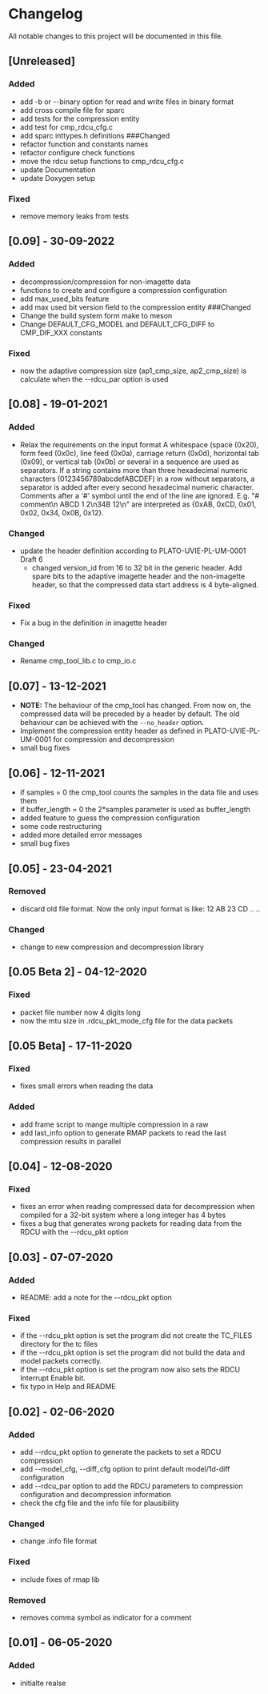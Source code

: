 # Changelog
All notable changes to this project will be documented in this file.

## [Unreleased]
### Added
- add -b or --binary option for read and write files in binary format
- add cross compile file for sparc
- add tests for the compression entity
- add test for cmp_rdcu_cfg.c
- add sparc inttypes.h definitions
###Changed
- refactor function and constants names
- refactor configure check functions
- move the rdcu setup functions to cmp_rdcu_cfg.c
- update Documentation
- update Doxygen setup
### Fixed
- remove memory leaks from tests

## [0.09] - 30-09-2022
### Added
- decompression/compression for non-imagette data
- functions to create and configure a compression configuration
- add max_used_bits feature
- add max used bit version field to the compression entity
###Changed
- Change the build system form make to meson
- Change DEFAULT_CFG_MODEL and DEFAULT_CFG_DIFF to CMP_DIF_XXX constants
### Fixed
- now the adaptive compression size (ap1_cmp_size, ap2_cmp_size) is calculate when the --rdcu_par option is used

## [0.08] - 19-01-2021
### Added
- Relax the requirements on the input format
A whitespace (space (0x20), form feed (0x0c), line feed (0x0a), carriage return
(0x0d), horizontal tab (0x09), or vertical tab (0x0b) or several in a sequence
are used as separators. If a string contains more than three hexadecimal
numeric characters (0123456789abcdefABCDEF) in a row without separators, a
separator is added after every second hexadecimal numeric character. Comments
after a '#' symbol until the end of the line are ignored.
E.g. "# comment\n ABCD 1    2\n34B 12\n" are interpreted as {0xAB, 0xCD,
0x01, 0x02, 0x34, 0x0B, 0x12}.
### Changed
- update the header definition according to PLATO-UVIE-PL-UM-0001 Draft 6
    - changed version_id from 16 to 32 bit in the generic header. Add spare bits to the adaptive imagette header and the non-imagette header, so that the compressed data start address is 4 byte-aligned.
### Fixed
- Fix a bug in the definition in imagette header
### Changed
- Rename cmp_tool_lib.c to cmp_io.c

## [0.07] - 13-12-2021
- **NOTE:**  The behaviour of the cmp_tool has changed. From now on, the compressed data will be preceded by a header by default. The old behaviour can be achieved with the `--no_header` option.
- Implement the compression entity header as defined in PLATO-UVIE-PL-UM-0001 for compression and decompression
- small bug fixes

## [0.06] - 12-11-2021
- if samples = 0 the cmp_tool counts the samples in the data file and uses them
- if buffer_length = 0 the 2*samples parameter is used as buffer_length
- added feature to guess the compression configuration
- some code restructuring
- added more detailed error messages
- small bug fixes

## [0.05] - 23-04-2021
### Removed
- discard old file format. Now the only input format is like: 12 AB 23 CD .. ..
### Changed
- change to new compression and decompression library

## [0.05 Beta 2] - 04-12-2020
### Fixed
- packet file number now 4 digits long
- now the mtu size in .rdcu_pkt_mode_cfg file for the data packets

## [0.05 Beta] - 17-11-2020
### Fixed
- fixes small errors when reading the data
### Added
- add frame script to mange multiple compression in a raw
- add last_info option to generate RMAP packets to read the last compression results in parallel

## [0.04] - 12-08-2020
### Fixed
- fixes an error when reading compressed data for decompression when compiled for a 32-bit system where a long integer has 4 bytes
- fixes a bug that generates wrong packets for reading data from the RDCU with the --rdcu_pkt option

## [0.03] - 07-07-2020
### Added
- README: add a note for the --rdcu_pkt option
### Fixed
- if the --rdcu_pkt option is set the program did not create the TC_FILES directory for the tc files
- if the --rdcu_pkt option is set the program did not build the data and model packets correctly.
- if the --rdcu_pkt option is set the program now also sets the RDCU Interrupt Enable bit.
- fix typo in Help and README

## [0.02] - 02-06-2020
### Added
- add --rdcu_pkt option to generate the packets to set a RDCU compression
- add --model_cfg, --diff_cfg option to print default model/1d-diff configuration
- add --rdcu_par option to add the RDCU parameters to compression configuration and decompression information
- check the cfg file and the info file for plausibility
### Changed
- change .info file format
### Fixed
- include fixes of rmap lib
### Removed
- removes comma symbol as indicator for a comment

## [0.01] - 06-05-2020
### Added
- initialte realse


